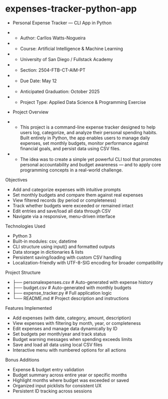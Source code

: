 # expenses-tracker-python-app

- Personal Expense Tracker — CLI App in Python
- - Author: Carllos Watts-Nogueira
- - Course: Artificial Intelligence & Machine Learning
- - University of San Diego / Fullstack Academy
- - Section: 2504-FTB-CT-AIM-PT
- - Due Date: May 12
- - Anticipated Graduation: October 2025
- - Project Type: Applied Data Science & Programming Exercise

- Project Overview
- - This project is a command-line expense tracker designed to help users log, categorize, and analyze their personal spending habits. Built entirely in Python, the app enables users to manage daily expenses, set monthly budgets, monitor performance against financial goals, and persist data using CSV files.
- - The idea was to create a simple yet powerful CLI tool that promotes personal accountability and budget awareness — and to apply core programming concepts in a real-world challenge.

Objectives
- Add and categorize expenses with intuitive prompts
- Set monthly budgets and compare them against real expenses
- View filtered records (by period or completeness)
- Track whether budgets were exceeded or remained intact
- Edit entries and save/load all data through CSV
- Navigate via a responsive, menu-driven interface

Technologies Used
- Python 3
- Built-in modules: csv, datetime
- CLI structure using input() and formatted outputs
- Data storage in dictionaries & lists
- Persistent saving/loading with custom CSV handling
- Localization-friendly with UTF-8-SIG encoding for broader compatibility

Project Structure
- ├── personalexpenses.csv         # Auto-generated with expense history
- ├── budget.csv                   # Auto-generated with monthly budgets
- ├── expense_tracker.py           # Full application logic
- └── README.md                    # Project description and instructions

Features Implemented
- Add expenses (with date, category, amount, description)
- View expenses with filtering by month, year, or completeness
- Edit expenses and manage data dynamically by ID
- Set budgets per month/year and track status
- Budget warning messages when spending exceeds limits
- Save and load all data using local CSV files
- Interactive menu with numbered options for all actions

Bonus Additions
- Expense & budget entry validation
- Budget summary across entire year or specific months
- Highlight months where budget was exceeded or saved
- Organized input picklists for consistent UX
- Persistent ID tracking across sessions




